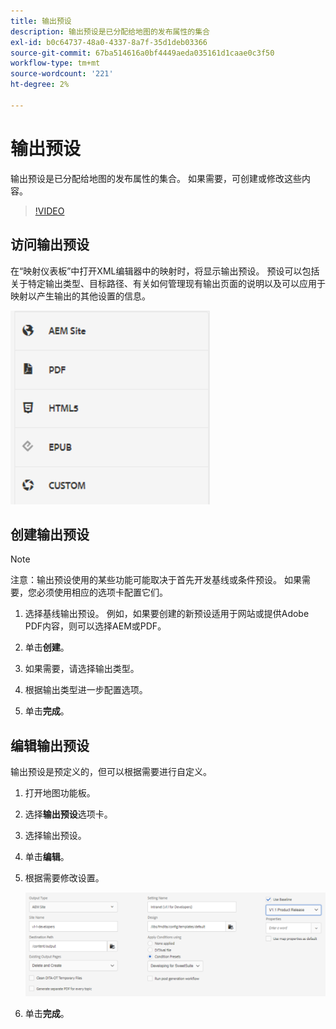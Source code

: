 ```yaml
---
title: 输出预设
description: 输出预设是已分配给地图的发布属性的集合
exl-id: b0c64737-48a0-4337-8a7f-35d1deb03366
source-git-commit: 67ba514616a0bf4449aeda035161d1caae0c3f50
workflow-type: tm+mt
source-wordcount: '221'
ht-degree: 2%

---
```


# 输出预设

输出预设是已分配给地图的发布属性的集合。 如果需要，可创建或修改这些内容。

>[!VIDEO](https://video.tv.adobe.com/v/338989?quality=12&learn=on)

## 访问输出预设

在“映射仪表板”中打开XML编辑器中的映射时，将显示输出预设。 预设可以包括关于特定输出类型、目标路径、有关如何管理现有输出页面的说明以及可以应用于映射以产生输出的其他设置的信息。

![访问 — 输出 — 预设](images/access-output-presets.png)

## 创建输出预设

>[!NOTE]
>
>注意：输出预设使用的某些功能可能取决于首先开发基线或条件预设。 如果需要，您必须使用相应的选项卡配置它们。

1. 选择基线输出预设。 例如，如果要创建的新预设适用于网站或提供Adobe PDF内容，则可以选择AEM或PDF。

1. 单击&#x200B;**创建**。

1. 如果需要，请选择输出类型。

1. 根据输出类型进一步配置选项。

1. 单击&#x200B;**完成**。

## 编辑输出预设

输出预设是预定义的，但可以根据需要进行自定义。

1. 打开地图功能板。

1. 选择&#x200B;**输出预设**&#x200B;选项卡。

1. 选择输出预设。

1. 单击&#x200B;**编辑**。

1. 根据需要修改设置。

   ![Edit-Output-Preset](images/edit-output-preset.png)

1. 单击&#x200B;**完成**。
